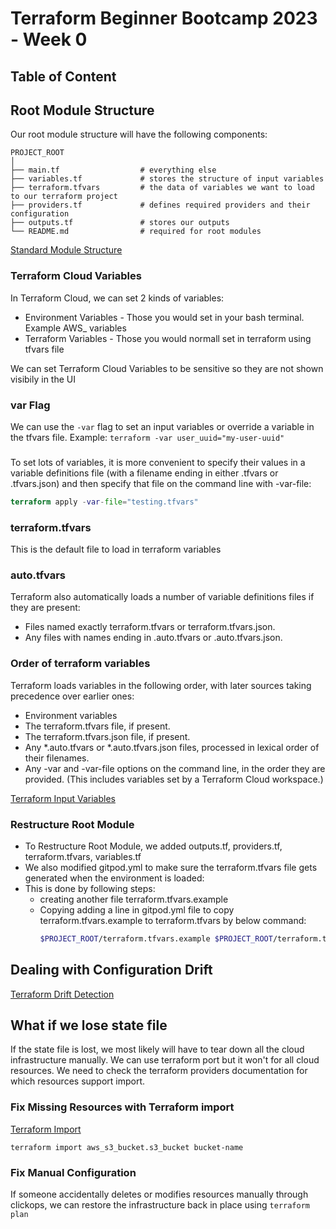 # Terraform Beginner Bootcamp 2023 - Week 0

## Table of Content

## Root Module Structure

Our root module structure will have the following components:

```
PROJECT_ROOT
│
├── main.tf                  # everything else
├── variables.tf             # stores the structure of input variables
├── terraform.tfvars         # the data of variables we want to load to our terraform project
├── providers.tf             # defines required providers and their configuration
├── outputs.tf               # stores our outputs
└── README.md                # required for root modules
```

[Standard Module Structure](https://developer.hashicorp.com/terraform/language/modules/develop/structure)

### Terraform Cloud Variables
In Terraform Cloud, we can set 2 kinds of variables:
- Environment Variables    - Those you would set in your bash terminal. Example AWS_ variables
- Terraform Variables      - Those you would normall set in terraform using tfvars file

We can set Terraform Cloud Variables to be sensitive so they are not shown visibily in the UI

### var Flag

We can use the `-var` flag to set an input variables or override a variable in the tfvars file.
Example: `terraform -var user_uuid="my-user-uuid"`

### 
To set lots of variables, it is more convenient to specify their values in a variable definitions file (with a filename ending in either .tfvars or .tfvars.json) and then specify that file on the command line with -var-file:

```terraform
terraform apply -var-file="testing.tfvars"
```

### terraform.tfvars

This is the default file to load in terraform variables

### auto.tfvars
Terraform also automatically loads a number of variable definitions files if they are present:
- Files named exactly terraform.tfvars or terraform.tfvars.json.
- Any files with names ending in .auto.tfvars or .auto.tfvars.json.

### Order of terraform variables
Terraform loads variables in the following order, with later sources taking precedence over earlier ones:

- Environment variables
- The terraform.tfvars file, if present.
- The terraform.tfvars.json file, if present.
- Any *.auto.tfvars or *.auto.tfvars.json files, processed in lexical order of their filenames.
- Any -var and -var-file options on the command line, in the order they are provided. (This includes variables set by a Terraform Cloud workspace.)

[Terraform Input Variables](https://developer.hashicorp.com/terraform/language/values/variables)

### Restructure Root Module

- To Restructure Root Module, we added outputs.tf, providers.tf, terraform.tfvars, variables.tf
- We also modified gitpod.yml to make sure the terraform.tfvars file gets generated when the environment is loaded:
 - This is done by following steps:
   - creating another file terraform.tfvars.example
   - Copying adding a line in gitpod.yml file to copy terraform.tfvars.example to terraform.tfvars by below command:
     ```sh
     $PROJECT_ROOT/terraform.tfvars.example $PROJECT_ROOT/terraform.tfvars
     ```

## Dealing with Configuration Drift
[Terraform Drift Detection](https://www.hashicorp.com/blog/detecting-and-managing-drift-with-terraform)

## What if we lose state file

If the state file is lost, we most likely will have to tear down all the cloud infrastructure manually.
We can use terraform port but it won't for all cloud resources. We need to check the terraform providers documentation for which resources support import.

### Fix Missing Resources with Terraform import
[Terraform Import](https://developer.hashicorp.com/terraform/cli/import)

`terraform import aws_s3_bucket.s3_bucket bucket-name`


### Fix Manual Configuration
If someone accidentally deletes or modifies resources manually through clickops, we can restore the infrastructure back in place using `terraform plan`
